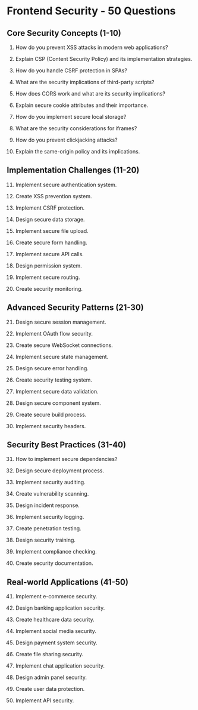 # Frontend Security - 50 Questions

## Core Security Concepts (1-10)

1. How do you prevent XSS attacks in modern web applications?

2. Explain CSP (Content Security Policy) and its implementation strategies.

3. How do you handle CSRF protection in SPAs?

4. What are the security implications of third-party scripts?

5. How does CORS work and what are its security implications?

6. Explain secure cookie attributes and their importance.

7. How do you implement secure local storage?

8. What are the security considerations for iframes?

9. How do you prevent clickjacking attacks?

10. Explain the same-origin policy and its implications.

## Implementation Challenges (11-20)

11. Implement secure authentication system.

12. Create XSS prevention system.

13. Implement CSRF protection.

14. Design secure data storage.

15. Implement secure file upload.

16. Create secure form handling.

17. Implement secure API calls.

18. Design permission system.

19. Implement secure routing.

20. Create security monitoring.

## Advanced Security Patterns (21-30)

21. Design secure session management.

22. Implement OAuth flow security.

23. Create secure WebSocket connections.

24. Implement secure state management.

25. Design secure error handling.

26. Create security testing system.

27. Implement secure data validation.

28. Design secure component system.

29. Create secure build process.

30. Implement security headers.

## Security Best Practices (31-40)

31. How to implement secure dependencies?

32. Design secure deployment process.

33. Implement security auditing.

34. Create vulnerability scanning.

35. Design incident response.

36. Implement security logging.

37. Create penetration testing.

38. Design security training.

39. Implement compliance checking.

40. Create security documentation.

## Real-world Applications (41-50)

41. Implement e-commerce security.

42. Design banking application security.

43. Create healthcare data security.

44. Implement social media security.

45. Design payment system security.

46. Create file sharing security.

47. Implement chat application security.

48. Design admin panel security.

49. Create user data protection.

50. Implement API security.